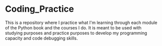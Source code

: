# Coding_Practice
This is a repository where I practice what I'm learning through each module of the Python book and the courses I do. It is meant to be used with studying purposes and practice purposes to develop my programming capacity and code debugging skills. 
